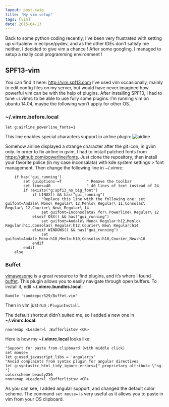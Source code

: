 ```yaml
---
layout: post.swig
title: "My vim setup"
tags: [vim]
date: 2015-04-13
---
```


Back to some python coding recently, I’ve been very frustrated with setting up virtualenv in eclipse/pydev, and as the other IDEs don’t satisfy me neither, I decided to give vim a chance !
After some googling, I managed to setup a really cool programming environment !

## SPF13-vim

You can find it here: http://vim.spf13.com
I’ve used vim occasionally, mainly to edit config files on my server, but would have never imagined how powerful vim can be with the help of plugins.
After installing SPF13, I had to tune ~/.vimrc to be able to use fully some plugins. I’m running vim on ubuntu 14.04, maybe the following won’t apply for other OS.

### ~/.vimrc.before.local
~~~
let g:airline_powerline_fonts=1
~~~
This line enables special characters support in airline plugin:
![airline](https://ef65e426d0abf9418992e271986035a1945d7865.googledrive.com/host/0Byy3K2j5Zp_TeXByVnlqTS10UUU/airline.png)  

Somehow airline displayed a strange character after the git icon, in gvim only. In order to fix airline in gvim, I had to install patched fonts from https://github.com/powerline/fonts.
Just clone the repository, then install your favorite police (in my case inconsalata) with kde system settings > font management. Then change the following line in ~/.vimrc:

~~~
    if has('gui_running')
        set guioptions-=T           " Remove the toolbar
        set lines=40                " 40 lines of text instead of 24
        if !exists("g:spf13_no_big_font")
            if LINUX() && has("gui_running")
                "Replace this line with the following one: set guifont=Andale\ Mono\ Regular\ 12,Menlo\ Regular\ 11,Consolas\ Regular\ 12,Courier\ New\ Regular\ 14
                set guifont=Inconsolata\ for\ Powerline\ Regular\ 12
            elseif OSX() && has("gui_running")
                set guifont=Andale\ Mono\ Regular:h12,Menlo\ Regular:h11,Consolas\ Regular:h12,Courier\ New\ Regular:h14
            elseif WINDOWS() && has("gui_running")
                set guifont=Andale_Mono:h10,Menlo:h10,Consolas:h10,Courier_New:h10
            endif
        endif
    else
~~~

### Buffet

[vimawesome](http://vimawesome.com) is a great resource to find plugins, and it’s where I found [buffet](http://vimawesome.com/plugin/buffet-vim). This plugin allows you to easily navigate through open buffers.
To install it, edit  **~/.vimrc.bundles.local**:

~~~
Bundle 'sandeepcr529/Buffet.vim'
~~~

Then in vim just run `:PluginInstall`.

The default shortcut didn’t suited me, so I added a new one in **~/.vimrc.local**:

~~~
nnoremap <Leader>l :Bufferlistsw <CR>
~~~

Here is how my **~/.vimrc.local** looks like:

~~~
"Support for paste from clipboard (with middle click)
set mouse=
let g:used_javascript_libs = 'angularjs'
"Avoid complaints from syntax plugin for angular directives
let g:syntastic_html_tidy_ignore_errors=[" proprietary attribute \"ng-"]
colorscheme beauty256
nnoremap <Leader>l :Bufferlistsw <CR>
~~~

As you can see, I added angular support, and changed the default color scheme. The command `set mouse=` is very useful as it allows you to paste in vim from your OS clipboard.

